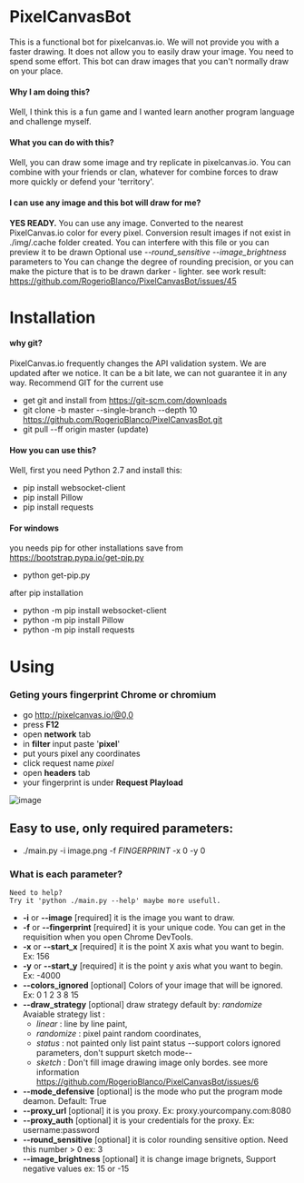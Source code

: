 # PixelCanvasBot

This is a functional bot for pixelcanvas.io.
We will not provide you with a faster drawing.
It does not allow you to easily draw your image. You need to spend some effort.
This bot can draw images that you can't normally draw on your place.

#### Why I am doing this? 
Well, I think this is a fun game and I wanted learn another program language and challenge myself.

#### What you can do with this?
Well, you can draw some image and try replicate in pixelcanvas.io. You can combine with your friends or clan, whatever for combine forces to draw more quickly or defend your 'territory'.

#### I can use any image and this bot will draw for me?
**YES READY.** You can use any image. Converted to the nearest PixelCanvas.io color for every pixel.
Conversion result images if not exist in ./img/.cache folder created. You can interfere with this file or you can preview it to be drawn 
Optional use *--round_sensitive* *--image_brightness* parameters to You can change the degree of rounding precision, or you can make the picture that is to be drawn darker - lighter.
see work result: https://github.com/RogerioBlanco/PixelCanvasBot/issues/45

# Installation

#### why git?

PixelCanvas.io frequently changes the API validation system.
We are updated after we notice. It can be a bit late, we can not guarantee it in any way. Recommend GIT for the current use

* get git and install from https://git-scm.com/downloads
* git clone -b master --single-branch --depth 10 https://github.com/RogerioBlanco/PixelCanvasBot.git
* git pull --ff origin master (update)

#### How you can use this?

Well, first you need Python 2.7 and install this:
* pip install websocket-client
* pip install Pillow
* pip install requests

#### For windows
you needs pip for other installations 
save from https://bootstrap.pypa.io/get-pip.py
* python get-pip.py

after pip installation

* python -m pip install websocket-client
* python -m pip install Pillow
* python -m pip install requests

# Using

### Geting yours fingerprint Chrome or chromium
* go http://pixelcanvas.io/@0,0
* press **F12**
* open **network** tab
* in **filter** input paste '**pixel**'
* put yours pixel any coordinates
* click request name *pixel*
* open **headers** tab
* your fingerprint is under **Request Playload**

![image](https://user-images.githubusercontent.com/12828465/28237968-24ca07cc-694a-11e7-9df3-32b4d737b44e.png)

## Easy to use, only required parameters:

* ./main.py -i image.png -f $FINGERPRINT$ -x 0 -y 0

### What is each parameter? 
    Need to help?
    Try it 'python ./main.py --help' maybe more usefull.
* **-i** or **--image** [required] it is the image you want to draw.
* **-f** or **--fingerprint** [required] it is your unique code. You can get in the requisition when you open Chrome DevTools.
* **-x** or **--start_x** [required] it is the point X axis what you want to begin. Ex: 156
* **-y** or **--start_y** [required] it is the point y axis what you want to begin. Ex: -4000
* **--colors_ignored** [optional] Colors of your image that will be ignored. Ex: 0 1 2 3 8 15
* **--draw_strategy** [optional] draw strategy default by: *randomize* Avaiable strategy list : 
    * *linear* : line by line paint, 
    * *randomize* : pixel paint random coordinates, 
    * *status* : not painted only list paint status --support colors ignored parameters, don't suppurt sketch mode--
    * *sketch* : Don't fill image drawing image only bordes. see more information https://github.com/RogerioBlanco/PixelCanvasBot/issues/6
* **--mode_defensive** [optional] is the mode who put the program mode deamon. Default: True
* **--proxy_url** [optional] it is you proxy. Ex: proxy.yourcompany.com:8080
* **--proxy_auth** [optional] it is your credentials for the proxy. Ex: username:password
* **--round_sensitive** [optional] it is color rounding sensitive option. Need this number > 0 ex: 3
* **--image_brightness** [optional] it is change image brignets, Support negative values ex: 15 or -15
